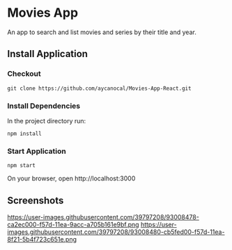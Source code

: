 # Movies App

An app to search and list movies and series by their title and year.

## Install Application

### Checkout

`git clone https://github.com/aycanocal/Movies-App-React.git`

### Install Dependencies

In the project directory run:

`npm install`

### Start Application

`npm start`

On your browser, open http://localhost:3000

## Screenshots

https://user-images.githubusercontent.com/39797208/93008478-ca2ec000-f57d-11ea-9acc-a705b161e9bf.png
https://user-images.githubusercontent.com/39797208/93008480-cb5fed00-f57d-11ea-8f21-5b4f723c651e.png
